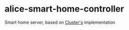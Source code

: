# alice-smart-home-controller

Smart home server, based on [Cluster's](https://github.com/ClusterM/alice-smart-home) implementation
